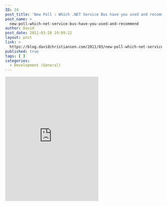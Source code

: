 ```yaml
---
ID: 24
post_title: 'New Poll : Which .NET Service Bus have you used and recommend.'
post_name: >
  new-poll-which-net-service-bus-have-you-used-and-recommend
author: David
post_date: 2011-03-20 19:09:22
layout: post
link: >
  https://blog.davidchristiansen.com/2011/03/new-poll-which-net-service-bus-have-you-used-and-recommend/
published: true
tags: [ ]
categories:
  - Development (General)
---
```

<iframe src="http://twtpoll.com/badge/if/?twt=pky43r&amp;b=1" width="300" height="400" frameborder="0" scrolling="no" name="twpw_if" id="twpw_if">Your browser doesn't support iFrames :( Vote for this poll <a href="http://twtpoll.com/pky43r" title="here" target="_blank">here</a>.</iframe>